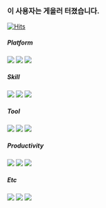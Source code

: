 ### 이 사용자는 게을러 터졌습니다.
[![Hits](https://hits.seeyoufarm.com/api/count/incr/badge.svg?url=https%3A%2F%2Fgithub.com%2Fzxcvb2002&count_bg=%23000000&title_bg=%23555555&icon=github.svg&icon_color=%23E7E7E7&title=Github&edge_flat=false)](https://hits.seeyoufarm.com)

##### Platform
<img src="https://img.shields.io/badge/iOS-000000?style=flat-square&logo=Apple&logoColor=white"/> <img src="https://img.shields.io/badge/macOS-000000?style=flat-square&logo=Apple&logoColor=white"/> <img src="https://img.shields.io/badge/watchOS-000000?style=flat-square&logo=Apple&logoColor=white"/>

##### Skill
<img src="https://img.shields.io/badge/Swift-F05138?style=flat-square&logo=Swift&logoColor=white"/> <img src="https://img.shields.io/badge/SwiftUI-2C68B5?style=flat-square&logo=Swift&logoColor=white"/> <img src="https://img.shields.io/badge/XCode-147EFB?style=flat-square&logo=xcode&logoColor=white"/>

##### Tool
<img src="https://img.shields.io/badge/Git-F05032?style=flat-square&logo=git&logoColor=white"/> <img src="https://img.shields.io/badge/GitHub-181717?style=flat-square&logo=github&logoColor=white"/>  <img src="https://img.shields.io/badge/GitKraken-179287?style=flat&logo=GitKraken&logoColor=white"/>

##### Productivity
<img src="https://img.shields.io/badge/Notion-000000?style=flat-square&logo=Notion&logoColor=white"/> <img src="https://img.shields.io/badge/Jira-0052CC?style=flat-square&logo=Jira&logoColor=white"/> <img src="https://img.shields.io/badge/Slack-4A154B?style=flat-square&logo=slack&logoColor=white"/>

##### Etc
<img src="https://img.shields.io/badge/Canva-00C4CC?style=flat-square&logo=Canva&logoColor=white"> <img src="https://img.shields.io/badge/Figma-purple?style=flat-square&logo=Figma&logoColor=white"/> <img src="https://img.shields.io/badge/Adobe-black?style=flat-square&logo=Adobe&logoColor=white"/>

<!--
![mazandi profile](http://mazandi.herokuapp.com/api?handle=zxcvb2002&theme=cold)</a>
-->

<!--
**zxcvb2002/zxcvb2002** is a ✨ _special_ ✨ repository because its `README.md` (this file) appears on your GitHub profile.

Here are some ideas to get you started:

- 🔭 I’m currently working on ...
- 🌱 I’m currently learning ...
- 👯 I’m looking to collaborate on ...
- 🤔 I’m looking for help with ...
- 💬 Ask me about ...
- 📫 How to reach me: ...
- 😄 Pronouns: ...
- ⚡ Fun fact: ...
-->
